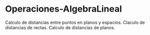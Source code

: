 # Operaciones-AlgebraLineal

Calculo de distancias entre puntos en planos y espacios.
Claculo de distancias de rectas.
Calculo de distancias de planos.
